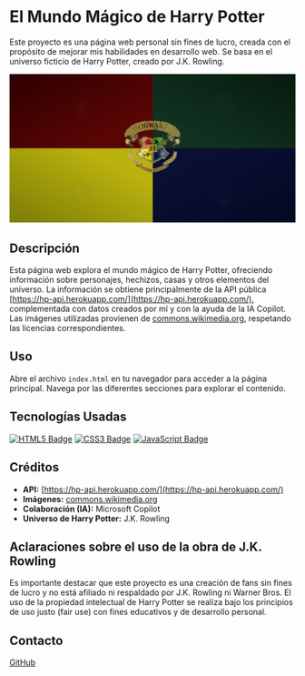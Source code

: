 # El Mundo Mágico de Harry Potter

Este proyecto es una página web personal sin fines de lucro, creada con el propósito de mejorar mis habilidades en desarrollo web. Se basa en el universo ficticio de Harry Potter, creado por J.K. Rowling.

![Captura de Pantalla del Proyecto](docs/img/hp_page.png)

## Descripción

Esta página web explora el mundo mágico de Harry Potter, ofreciendo información sobre personajes, hechizos, casas y otros elementos del universo. La información se obtiene principalmente de la API pública [https://hp-api.herokuapp.com/](https://hp-api.herokuapp.com/), complementada con datos creados por mí y con la ayuda de la IA Copilot. Las imágenes utilizadas provienen de [commons.wikimedia.org](commons.wikimedia.org), respetando las licencias correspondientes.

## Uso

Abre el archivo `index.html` en tu navegador para acceder a la página principal. Navega por las diferentes secciones para explorar el contenido.

## Tecnologías Usadas

[![HTML5 Badge](https://img.shields.io/badge/html5-%23E34F26B.svg?style=for-the-badge&logo=html5&logoColor=black)](https://developer.mozilla.org/en-US/docs/Web/HTML/Element/html)
[![CSS3 Badge](https://img.shields.io/badge/css3-%231572B6.svg?style=for-the-badge&logo=css3&logoColor=black)](https://developer.mozilla.org/en-US/docs/Web/CSS)
[![JavaScript Badge](https://img.shields.io/badge/javascript-%23323330.svg?style=for-the-badge&logo=javascript&logoColor=F7DF1E)](https://developer.mozilla.org/en-US/docs/Web/JavaScript/)

## Créditos

*   **API:** [https://hp-api.herokuapp.com/](https://hp-api.herokuapp.com/)
*   **Imágenes:** [commons.wikimedia.org](commons.wikimedia.org)
*   **Colaboración (IA):** Microsoft Copilot
*   **Universo de Harry Potter:** J.K. Rowling

## Aclaraciones sobre el uso de la obra de J.K. Rowling

Es importante destacar que este proyecto es una creación de fans sin fines de lucro y no está afiliado ni respaldado por J.K. Rowling ni Warner Bros. El uso de la propiedad intelectual de Harry Potter se realiza bajo los principios de uso justo (fair use) con fines educativos y de desarrollo personal.

## Contacto

[GitHub](https://github.com/LeonardoEC)
